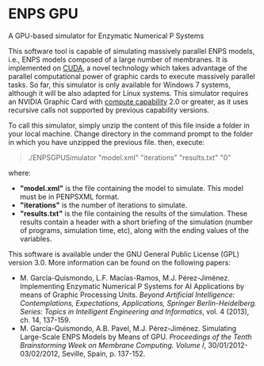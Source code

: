 # ENPS GPU
A GPU-based simulator for Enzymatic Numerical P Systems

This software tool is capable of simulating massively parallel ENPS models, i.e., ENPS models composed of a large number of membranes. It is implemented on [CUDA](http://www.nvidia.com/object/cuda_home_new.html), a novel technology which takes advantage of the parallel computational power of graphic cards to execute massively parallel tasks. So far, this simulator is only available for Windows 7 systems, although it will be also adapted for Linux systems. This simulator requires an NVIDIA Graphic Card with [compute capability](http://en.wikipedia.org/wiki/CUDA) 2.0 or greater, as it uses recursive calls not supported by previous capability versions.</p>

To call this simulator, simply unzip the content of this file inside a folder in your local machine. Change directory in the command prompt to the folder in which you have unzipped the previous file. then, execute:

>./ENPSGPUSimulator "model.xml" "iterations" "results.txt" "0"

where:

* **"model.xml"** is the file containing the model to simulate. This model must be in PENPSXML format.
* **"iterations"** is the number of iterations to simulate.
* **"results.txt"** is the file containing the results of the simulation. These results contain a header with a short briefing of the simulation (number of programs, simulation time, etc), along with the ending values of the variables.


This software is available under the GNU General Public License (GPL) version 3.0. More information can be found on the following papers:


* M. García-Quismondo, L.F. Macías-Ramos, M.J. Pérez-Jiménez. Implementing Enzymatic Numerical
P Systems for AI Applications by means of Graphic Processing Units. *Beyond Artificial Intelligence:
Contemplations, Expectations, Applications, Springer Berlin-Heidelberg. Series: Topics in Intelligent
Engineering and Informatics*, vol. 4 (2013), ch. 14, 137-159.
* M. García-Quismondo, A.B. Pavel, M.J. Pérez-Jiménez. Simulating Large-Scale ENPS Models by Means
of GPU. *Proceedings of the Tenth Brainstorming Week on Membrane Computing. Volume I*, 30/01/2012-
03/02/2012, Seville, Spain, p. 137-152.
